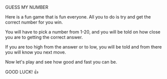 GUESS MY NUMBER

Here is a fun game that is fun everyone.
All you to do is try and get the correct number for you win.

You will have to pick a number from 1-20, and you will be told on how close you are to getting the correct answer.

If you are too high from the answer or to low, you will be told and from there you will know you next move.

Now let's play and see how good and fast you can be.

GOOD LUCK! 👍
